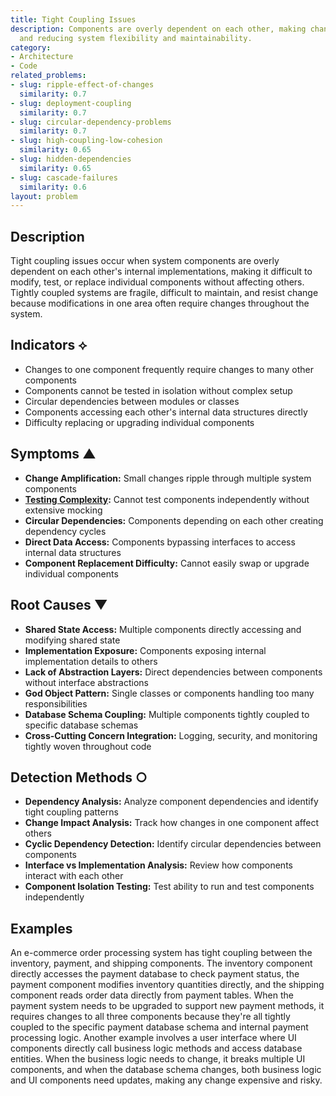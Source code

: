 ```yaml
---
title: Tight Coupling Issues
description: Components are overly dependent on each other, making changes difficult
  and reducing system flexibility and maintainability.
category:
- Architecture
- Code
related_problems:
- slug: ripple-effect-of-changes
  similarity: 0.7
- slug: deployment-coupling
  similarity: 0.7
- slug: circular-dependency-problems
  similarity: 0.7
- slug: high-coupling-low-cohesion
  similarity: 0.65
- slug: hidden-dependencies
  similarity: 0.65
- slug: cascade-failures
  similarity: 0.6
layout: problem
---
```


## Description

Tight coupling issues occur when system components are overly dependent on each other's internal implementations, making it difficult to modify, test, or replace individual components without affecting others. Tightly coupled systems are fragile, difficult to maintain, and resist change because modifications in one area often require changes throughout the system.

## Indicators ⟡

- Changes to one component frequently require changes to many other components
- Components cannot be tested in isolation without complex setup
- Circular dependencies between modules or classes
- Components accessing each other's internal data structures directly
- Difficulty replacing or upgrading individual components

## Symptoms ▲

- **Change Amplification:** Small changes ripple through multiple system components
- **[Testing Complexity](testing-complexity.md):** Cannot test components independently without extensive mocking
- **Circular Dependencies:** Components depending on each other creating dependency cycles
- **Direct Data Access:** Components bypassing interfaces to access internal data structures
- **Component Replacement Difficulty:** Cannot easily swap or upgrade individual components

## Root Causes ▼

- **Shared State Access:** Multiple components directly accessing and modifying shared state
- **Implementation Exposure:** Components exposing internal implementation details to others
- **Lack of Abstraction Layers:** Direct dependencies between components without interface abstractions
- **God Object Pattern:** Single classes or components handling too many responsibilities
- **Database Schema Coupling:** Multiple components tightly coupled to specific database schemas
- **Cross-Cutting Concern Integration:** Logging, security, and monitoring tightly woven throughout code

## Detection Methods ○

- **Dependency Analysis:** Analyze component dependencies and identify tight coupling patterns
- **Change Impact Analysis:** Track how changes in one component affect others
- **Cyclic Dependency Detection:** Identify circular dependencies between components
- **Interface vs Implementation Analysis:** Review how components interact with each other
- **Component Isolation Testing:** Test ability to run and test components independently

## Examples

An e-commerce order processing system has tight coupling between the inventory, payment, and shipping components. The inventory component directly accesses the payment database to check payment status, the payment component modifies inventory quantities directly, and the shipping component reads order data directly from payment tables. When the payment system needs to be upgraded to support new payment methods, it requires changes to all three components because they're all tightly coupled to the specific payment database schema and internal payment processing logic. Another example involves a user interface where UI components directly call business logic methods and access database entities. When the business logic needs to change, it breaks multiple UI components, and when the database schema changes, both business logic and UI components need updates, making any change expensive and risky.